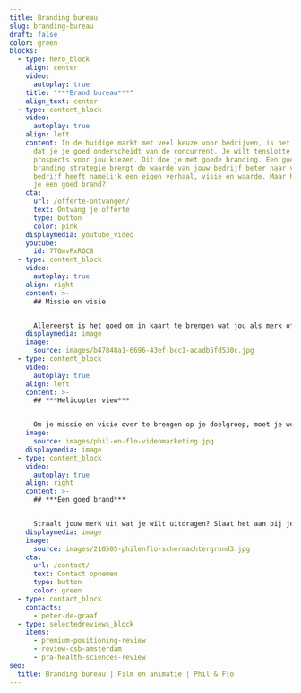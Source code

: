 ```yaml
---
title: Branding bureau
slug: branding-bureau
draft: false
color: green
blocks:
  - type: hero_block
    align: center
    video:
      autoplay: true
    title: "***Brand bureau***"
    align_text: center
  - type: content_block
    video:
      autoplay: true
    align: left
    content: In de huidige markt met veel keuze voor bedrijven, is het belangrijk
      dat je je goed onderscheidt van de concurrent. Je wilt tenslotte dat
      prospects voor jou kiezen. Dit doe je met goede branding. Een goede
      branding strategie brengt de waarde van jouw bedrijf beter naar voren. Elk
      bedrijf heeft namelijk een eigen verhaal, visie en waarde. Maar hoe creëer
      je een goed brand?
    cta:
      url: /offerte-ontvangen/
      text: Ontvang je offerte
      type: button
      color: pink
    displaymedia: youtube_video
    youtube:
      id: 7TOmvPxRGC8
  - type: content_block
    video:
      autoplay: true
    align: right
    content: >-
      ## Missie en visie


      Allereerst is het goed om in kaart te brengen wat jou als merk of bedrijf uniek maakt. Vraag jezelf af: Wat doe je? Waar sta je voor? Voor wie doe je het? Hoe wil je dat anderen over jou praten? Met het beantwoorden van deze vragen vorm je de missie en visie van je bedrijf. Vervolgens gaan we kijken hoe we deze het best kunnen overbrengen op je doelgroep.  
    displaymedia: image
    image:
      source: images/b47848a1-6696-43ef-bcc1-acadb5fd530c.jpg
  - type: content_block
    video:
      autoplay: true
    align: left
    content: >-
      ## ***Helicopter view***


      Om je missie en visie over te brengen op je doelgroep, moet je weten wie je doelgroep is en wat er bij hun speelt. Met jouw product of dienst wil je hun pijnpunten wegnemen, maar dan moet je wel weten wat deze zijn. Wij helpen je hierachter te komen door een persona op te stellen, dit karakteriseert jouw ideale klant. Daarnaast maken we een concurrentieanalyse en kijken we naar marktontwikkelingen en trends om een sterke positie in de markt voor te bereiden.
    image:
      source: images/phil-en-flo-videomarketing.jpg
    displaymedia: image
  - type: content_block
    video:
      autoplay: true
    align: right
    content: >-
      ## ***Een goed brand***


      Straalt jouw merk uit wat je wilt uitdragen? Slaat het aan bij je prospects? En is deze visuele identiteit onderscheidend van je concurrenten? Voor een goede branding kijken we naar een passend logo, passende kleuren, lettertypes, herkenbare elementen en beelden. Al deze onderdelen vormen de basis om je merk sterk te positioneren op de markt. Wil je aan de slag met (nieuwe) branding om jouw merk te versterken? Neem vrijblijvend contact met ons op.
    displaymedia: image
    image:
      source: images/210505-philenflo-schermachtergrond3.jpg
    cta:
      url: /contact/
      text: Contact opnemen
      type: button
      color: green
  - type: contact_block
    contacts:
      - peter-de-graaf
  - type: selectedreviews_block
    items:
      - premium-positioning-review
      - review-csb-amsterdam
      - pra-health-sciences-review
seo:
  title: Branding bureau | Film en animatie | Phil & Flo
---
```

